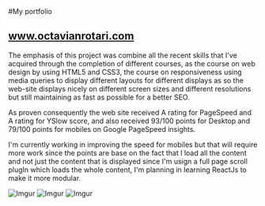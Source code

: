 #My portfolio

## www.octavianrotari.com

The emphasis of this project was combine all the recent skills that I've
acquired through the completion of different courses, as the course on web
design by using HTML5 and CSS3, the course on responsiveness using media
queries to display different layouts for different displays as so the web-site
displays nicely on different screen sizes and different resolutions but still
maintaining as fast as possible for a better SEO.


As proven consequently the web site received A rating for PageSpeed and A
rating for YSlow score, and also received 93/100 points for Desktop and 79/100
points for mobiles on Google PageSpeed insights.

I'm currently working in
improving the speed for mobiles but that will require more work since the
points are base on the fact that I load all the content and not just the
content that is displayed since I'm usign a full page scroll plugIn which loads
the whole content, I'm planning in learning ReactJs to make it more modular.

![Imgur](http://i.imgur.com/1BrnyCh.png)
![Imgur](http://i.imgur.com/hT2o1us.png)
![Imgur](http://i.imgur.com/mkJv6Bl.png)
